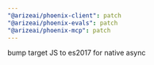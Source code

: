 ```yaml
---
"@arizeai/phoenix-client": patch
"@arizeai/phoenix-evals": patch
"@arizeai/phoenix-mcp": patch
---
```


bump target JS to es2017 for native async
